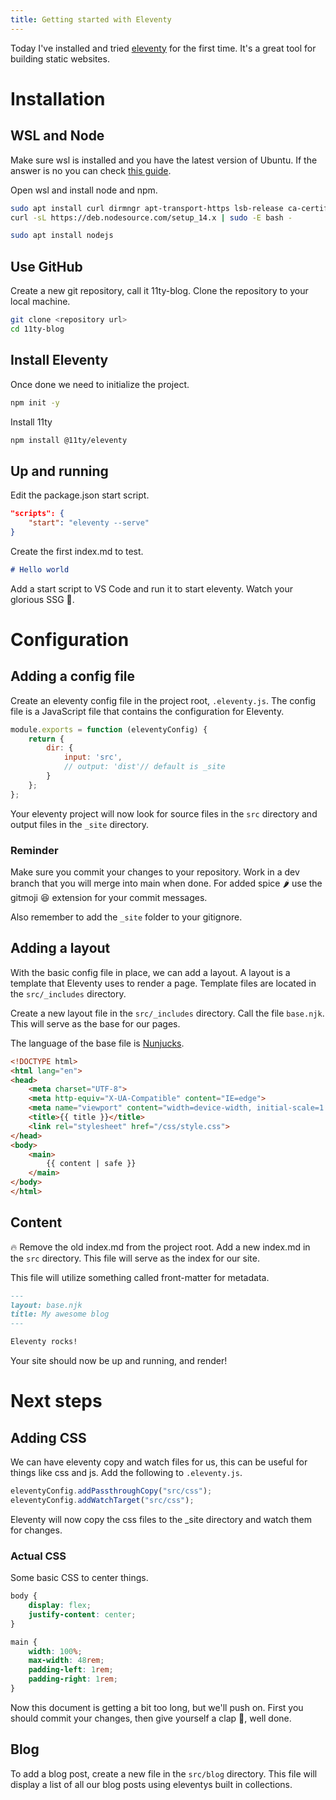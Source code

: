 ```yaml
---
title: Getting started with Eleventy
---
```


Today I've installed and tried [eleventy](https://www.11ty.dev/) for the first time. It's a great tool for building static websites.

# Installation
## WSL and Node
Make sure wsl is installed and you have the latest version of Ubuntu. If the answer is no you can check [this guide](https://docs.microsoft.com/en-us/windows/wsl/install-win10).

Open wsl and install node and npm.
```bash	
sudo apt install curl dirmngr apt-transport-https lsb-release ca-certificates
curl -sL https://deb.nodesource.com/setup_14.x | sudo -E bash -

sudo apt install nodejs
```

## Use GitHub

Create a new git repository, call it 11ty-blog. Clone the repository to your local machine.
```bash
git clone <repository url>
cd 11ty-blog
```

## Install Eleventy

Once done we need to initialize the project.
```bash
npm init -y
```

Install 11ty
```bash
npm install @11ty/eleventy
```

## Up and running

Edit the package.json start script.
```json
"scripts": {
    "start": "eleventy --serve"
}
```

Create the first index.md to test.
```markdown
# Hello world
```

Add a start script to VS Code and run it to start eleventy.
Watch your glorious SSG 🎉.

# Configuration

## Adding a config file

Create an eleventy config file in the project root, ```.eleventy.js```. The config file is a JavaScript file that contains the configuration for Eleventy.
```js
module.exports = function (eleventyConfig) {
    return {
        dir: {
            input: 'src',
            // output: 'dist'// default is _site
        }
    };
};
```

Your eleventy project will now look for source files in the ```src``` directory and output files in the ```_site``` directory.

### Reminder
Make sure you commit your changes to your repository. Work in a dev branch that you will merge into main when done.
For added spice 🌶 use the gitmoji 😆 extension for your commit messages.

Also remember to add the ```_site``` folder to your gitignore.

## Adding a layout

With the basic config file in place, we can add a layout. A layout is a template that Eleventy uses to render a page. Template files are located in the ```src/_includes``` directory.

Create a new layout file in the ```src/_includes``` directory. Call the file ```base.njk```. This will serve as the base for our pages.

The language of the base file is [Nunjucks](https://mozilla.github.io/nunjucks/).
```html
<!DOCTYPE html>
<html lang="en">
<head>
    <meta charset="UTF-8">
    <meta http-equiv="X-UA-Compatible" content="IE=edge">
    <meta name="viewport" content="width=device-width, initial-scale=1.0">
    <title>{{ title }}</title>
    <link rel="stylesheet" href="/css/style.css">
</head>
<body>
    <main>
        {{ content | safe }}
    </main>
</body>
</html>
```

## Content

🔥 Remove the old index.md from the project root.
Add a new index.md in the ```src``` directory. This file will serve as the index for our site.

This file will utilize something called front-matter for metadata.

```markdown
---
layout: base.njk
title: My awesome blog
---

Eleventy rocks!
```

Your site should now be up and running, and render!

# Next steps

## Adding CSS

We can have eleventy copy and watch files for us, this can be useful for things like css and js.
Add the following to ```.eleventy.js```.

```js
eleventyConfig.addPassthroughCopy("src/css");
eleventyConfig.addWatchTarget("src/css");
```

Eleventy will now copy the css files to the _site directory and watch them for changes.

### Actual CSS
Some basic CSS to center things.

```css
body {
    display: flex;
    justify-content: center;
}

main {
    width: 100%;
    max-width: 48rem;
    padding-left: 1rem;
    padding-right: 1rem;
}
```

Now this document is getting a bit too long, but we'll push on. First you should commit your changes, then give yourself a clap 👏, well done.

## Blog

To add a blog post, create a new file in the ```src/blog``` directory. This file will display a list of all our blog posts using eleventys built in collections.